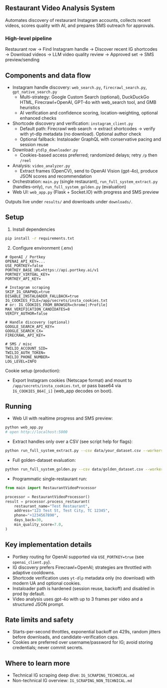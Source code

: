 ## Restaurant Video Analysis System

Automates discovery of restaurant Instagram accounts, collects recent videos, scores quality with AI, and prepares SMS outreach for approvals.

### High-level pipeline

Restaurant row → Find Instagram handle → Discover recent IG shortcodes → Download videos → LLM video quality review → Approved set → SMS preview/sending

## Components and data flow

- Instagram handle discovery: `web_search.py`, `firecrawl_search.py`, `gpt_native_search.py`
  - Multi-strategy: Google Custom Search (optional), DuckDuckGo HTML, Firecrawl+OpenAI, GPT-4o with web_search tool, and GMB heuristics
  - AI verification and confidence scoring, location-weighting, optional enhanced checks
- Shortcode discovery and verification: `instagram_client.py`
  - Default path: Firecrawl web search → extract shortcodes → verify with yt-dlp metadata (no download). Optional author check
  - Optional fallback: Instaloader GraphQL with conservative pacing and session reuse
- Download: `ytdlp_downloader.py`
  - Cookies-based access preferred; randomized delays; retry `/p` then `/reel`
- Analysis: `video_analyzer.py`
  - Extract frames (OpenCV), send to OpenAI Vision (gpt-4o), produce JSON scores and recommendation
- Orchestration: `main.py` (single restaurant), `run_full_system_extract.py` (handles-only), `run_full_system_golden.py` (evaluation)
- Web UI: `web_app.py` (Flask + Socket.IO) with progress and SMS preview

Outputs live under `results/` and downloads under `downloads/`.

## Setup

1) Install dependencies

```bash
pip install -r requirements.txt
```

2) Configure environment (.env)

```env
# OpenAI / Portkey
OPENAI_API_KEY=...
USE_PORTKEY=false
PORTKEY_BASE_URL=https://api.portkey.ai/v1
PORTKEY_VIRTUAL_KEY=
PORTKEY_API_KEY=

# Instagram scraping
SKIP_IG_GRAPHQL=true
DISABLE_INSTALOADER_FALLBACK=true
IG_COOKIES_FILE=/app/secrets/insta_cookies.txt
# or: IG_COOKIES_FROM_BROWSER=chrome[:Profile]
MAX_VERIFICATION_CANDIDATES=8
VERIFY_AUTHOR=false

# Handle discovery (optional)
GOOGLE_SEARCH_API_KEY=
GOOGLE_SEARCH_CX=
FIRECRAWL_API_KEY=

# SMS / misc
TWILIO_ACCOUNT_SID=
TWILIO_AUTH_TOKEN=
TWILIO_PHONE_NUMBER=
LOG_LEVEL=INFO
```

Cookie setup (production):
- Export Instagram cookies (Netscape format) and mount to `/app/secrets/insta_cookies.txt`, or pass base64 via `IG_COOKIES_B64[_i]` (web_app decodes on boot).

## Running

- Web UI with realtime progress and SMS preview:

```bash
python web_app.py
# open http://localhost:5000
```

- Extract handles only over a CSV (see script help for flags):

```bash
python run_full_system_extract.py --csv data/your_dataset.csv --workers 6 --starts-per-sec 1.5 --shuffle
```

- Full golden-dataset evaluation:

```bash
python run_full_system_golden.py --csv data/golden_dataset.csv --workers 6 --starts-per-sec 1.5
```

- Programmatic single-restaurant run:

```python
from main import RestaurantVideoProcessor

processor = RestaurantVideoProcessor()
result = processor.process_restaurant(
    restaurant_name="Test Restaurant",
    address="123 Test St, Test City, TC 12345",
    phone="+1234567890",
    days_back=30,
    min_quality_score=7.0,
)
```

## Key implementation details

- Portkey routing for OpenAI supported via `USE_PORTKEY=true` (see `openai_client.py`).
- IG discovery prefers Firecrawl+OpenAI; strategies are throttled with adaptive cooldowns.
- Shortcode verification uses `yt-dlp` metadata only (no download) with modern UA and optional cookies.
- Instaloader path is hardened (session reuse, backoff) and disabled in prod by default.
- Video analysis uses gpt-4o with up to 3 frames per video and a structured JSON prompt.

## Rate limits and safety

- Starts-per-second throttles, exponential backoff on 429s, random jitters before downloads, and candidate-verification caps.
- Cookies are preferred over username/password for IG; avoid storing credentials; never commit secrets.

## Where to learn more

- Technical IG scraping deep dive: `IG_SCRAPING_TECHNICAL.md`
- Non-technical IG overview: `IG_SCRAPING_NON_TECHNICAL.md`